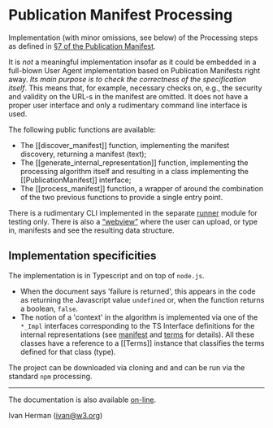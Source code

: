 
# Publication Manifest Processing

Implementation (with minor omissions, see below) of the Processing steps as defined in [§7 of the Publication Manifest](https://www.w3.org/TR/pub-manifest/#manifest-processing).

It is _not_ a meaningful implementation insofar as it could be embedded in a full-blown User Agent implementation based on Publication Manifests right away. _Its main purpose is to check the correctness of the specification itself_. This means that, for example, necessary checks on, e.g., the security and validity on the URL-s in the manifest are omitted.  It does not have a proper user interface and only a rudimentary command line interface is used.

The following public functions are available:

- The [[discover_manifest]] function, implementing the manifest discovery, returning a manifest (text);
- The [[generate_internal_representation]] function, implementing the processing algorithm itself and resulting in a class implementing the [[PublicationManifest]] interface;
- The [[process_manifest]] function, a wrapper of around the combination of the two previous functions to provide a single entry point.

There is a rudimentary CLI implemented in the separate [runner](modules/_tests_runner_) module for testing only. There is also a [“webview”](https://iherman.github.io/PubManifest/webview/index.html) where the user can upload, or type in, manifests and see the resulting data structure.

## Implementation specificities

The implementation is in Typescript and on top of `node.js`.

- When the document says 'failure is returned', this appears in the code as returning the Javascript value `undefined` or, when the function returns a boolean, `false`.
- The notion of a 'context' in the algorithm is implemented via one of the `*_Impl` interfaces corresponding to the TS Interface definitions for the internal representations (see [manifest](modules/_manifest_.html) and [terms](modules/_terms_.html) for details). All these classes have a reference to a [[Terms]] instance that classifies the terms defined for that class (type).


The project can be downloaded via cloning and and can be run via the standard `npm` processing.

---

The documentation is also available [on-line](https://iherman.github.io/PubManifest/docs/index.html).

Ivan Herman (ivan@w3.org)
